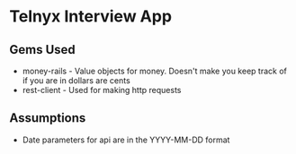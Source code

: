 # Telnyx Interview App

## Gems Used

* money-rails - Value objects for money. Doesn't make you keep track of if you
  are in dollars are cents
* rest-client - Used for making http requests

## Assumptions

* Date parameters for api are in the YYYY-MM-DD format
